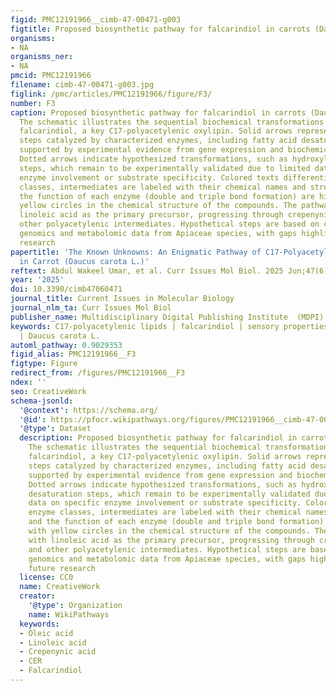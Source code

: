 ```yaml
---
figid: PMC12191966__cimb-47-00471-g003
figtitle: Proposed biosynthetic pathway for falcarindiol in carrots (Daucus carota)
organisms:
- NA
organisms_ner:
- NA
pmcid: PMC12191966
filename: cimb-47-00471-g003.jpg
figlink: /pmc/articles/PMC12191966/figure/F3/
number: F3
caption: Proposed biosynthetic pathway for falcarindiol in carrots (Daucus carota).
  The schematic illustrates the sequential biochemical transformations leading to
  falcarindiol, a key C17-polyacetylenic oxylipin. Solid arrows represent enzymatic
  steps catalyzed by characterized enzymes, including fatty acid desaturases (FAD2),
  supported by experimental evidence from gene expression and biochemical assays.
  Dotted arrows indicate hypothesized transformations, such as hydroxylation and desaturation
  steps, which remain to be experimentally validated due to limited data on specific
  enzyme involvement or substrate specificity. Colored texts differentiate enzyme
  classes, intermediates are labeled with their chemical names and structures, and
  the function of each enzyme (double and triple bond formation) are highlighted with
  yellow circles in the chemical structure of the compounds. The pathway begins with
  linoleic acid as the primary precursor, progressing through crepenynic acid and
  other polyacetylenic intermediates. Hypothetical steps are based on comparative
  genomics and metabolomic data from Apiaceae species, with gaps highlighted for future
  research
papertitle: 'The Known Unknowns: An Enigmatic Pathway of C17-Polyacetylenic Oxylipins
  in Carrot (Daucus carota L.)'
reftext: Abdul Wakeel Umar, et al. Curr Issues Mol Biol. 2025 Jun;47(6).
year: '2025'
doi: 10.3390/cimb47060471
journal_title: Current Issues in Molecular Biology
journal_nlm_ta: Curr Issues Mol Biol
publisher_name: Multidisciplinary Digital Publishing Institute  (MDPI)
keywords: C17-polyacetylenic lipids | falcarindiol | sensory properties | biosynthesis
  | Daucus carota L.
automl_pathway: 0.9029353
figid_alias: PMC12191966__F3
figtype: Figure
redirect_from: /figures/PMC12191966__F3
ndex: ''
seo: CreativeWork
schema-jsonld:
  '@context': https://schema.org/
  '@id': https://pfocr.wikipathways.org/figures/PMC12191966__cimb-47-00471-g003.html
  '@type': Dataset
  description: Proposed biosynthetic pathway for falcarindiol in carrots (Daucus carota).
    The schematic illustrates the sequential biochemical transformations leading to
    falcarindiol, a key C17-polyacetylenic oxylipin. Solid arrows represent enzymatic
    steps catalyzed by characterized enzymes, including fatty acid desaturases (FAD2),
    supported by experimental evidence from gene expression and biochemical assays.
    Dotted arrows indicate hypothesized transformations, such as hydroxylation and
    desaturation steps, which remain to be experimentally validated due to limited
    data on specific enzyme involvement or substrate specificity. Colored texts differentiate
    enzyme classes, intermediates are labeled with their chemical names and structures,
    and the function of each enzyme (double and triple bond formation) are highlighted
    with yellow circles in the chemical structure of the compounds. The pathway begins
    with linoleic acid as the primary precursor, progressing through crepenynic acid
    and other polyacetylenic intermediates. Hypothetical steps are based on comparative
    genomics and metabolomic data from Apiaceae species, with gaps highlighted for
    future research
  license: CC0
  name: CreativeWork
  creator:
    '@type': Organization
    name: WikiPathways
  keywords:
  - Oleic acid
  - Linoleic acid
  - Crepenynic acid
  - CER
  - Falcarindiol
---
```

